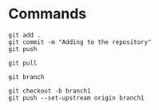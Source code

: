 # Commands 
    git add .
    git commit -m "Adding to the repository"
    git push

    git pull

    git branch

    git checkout -b branch1
    git push --set-upstream origin branch1
